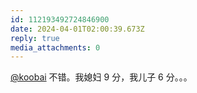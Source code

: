 ```yaml
---
id: 112193492724846900
date: 2024-04-01T02:00:39.673Z
reply: true
media_attachments: 0
---
```


[@koobai](https://mastodon.social/@koobai) 不错。我媳妇 9 分，我儿子 6 分。。。

